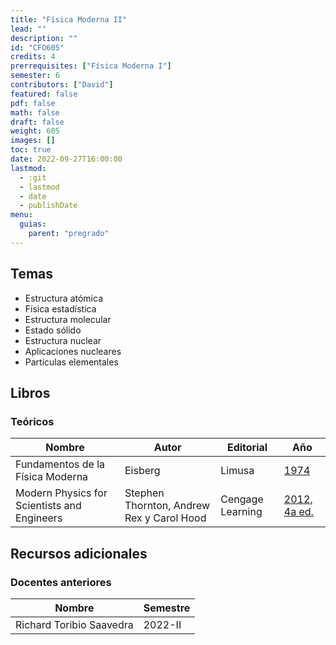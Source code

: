 ```yaml
---
title: "Física Moderna II"
lead: ""
description: ""
id: "CFO605"
credits: 4
prerrequisites: ["Física Moderna I"]
semester: 6
contributors: ["David"]
featured: false
pdf: false
math: false
draft: false
weight: 605
images: []
toc: true
date: 2022-09-27T16:00:00
lastmod:
  - :git
  - lastmod
  - date
  - publishDate
menu:
  guias:
    parent: "pregrado"
---
```


## Temas

- Estructura atómica
- Física estadística
- Estructura molecular
- Estado sólido
- Estructura nuclear
- Aplicaciones nucleares
- Partículas elementales

## Libros

### Teóricos

| Nombre | Autor | Editorial | Año |
| ------ | ----- | --------- | --- |
| Fundamentos de la Física Moderna | Eisberg | Limusa | [1974](https://drive.google.com/file/d/1Nbhjq2hMzCwPy1SAKHsfJwq0A_rrbh1i/view?usp=sharing) |
| Modern Physics for Scientists and Engineers | Stephen Thornton, Andrew Rex y Carol Hood | Cengage Learning | [2012, 4a ed.](https://drive.google.com/file/d/1RANaPZ2s_zWo2GtVRhC1Z08TbX-cKTCn/view?usp=sharing)

## Recursos adicionales

### Docentes anteriores

| Nombre | Semestre |
| ------ | -------- |
| Richard Toribio Saavedra | 2022-II |
